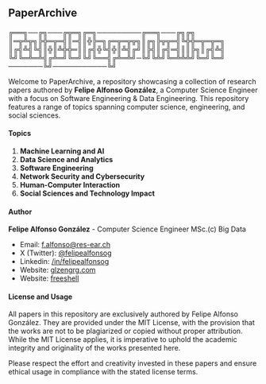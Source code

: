 ## PaperArchive

╔══╗──╔╗───╔╦═╗╔═╗─────────╔══╗───╔╗╔╗
║═╦╩╦╗╠╬═╦═╣║═╣║╬╠═╗╔═╦═╦╦╗║╔╗╠╦╦═╣╚╬╬═╦═╦═╗
║╔╣╩╣╚╣║╬║╩╬╬═║║╔╣╬╚╣╬║╩╣╔╝║╠╣║╔╣═╣║║╠╗║╔╣╩╣
╚╝╚═╩═╩╣╔╩═╝╚═╝╚╝╚══╣╔╩═╩╝─╚╝╚╩╝╚═╩╩╩╝╚═╝╚═╝
───────╚╝───────────╚╝

Welcome to PaperArchive, a repository showcasing a collection of research papers authored by **Felipe Alfonso González**, a Computer Science Engineer with a focus on Software Engineering & Data Engineering. This repository features a range of topics spanning computer science, engineering, and social sciences.

#### Topics

1. **Machine Learning and AI**
2. **Data Science and Analytics**
3. **Software Engineering**
4. **Network Security and Cybersecurity**
5. **Human-Computer Interaction**
6. **Social Sciences and Technology Impact**

#### Author

**Felipe Alfonso González** - Computer Science Engineer MSc.(c) Big Data  
- Email: [f.alfonso@res-ear.ch](mailto:f.alfonso@res-ear.ch) 
- X (Twitter): [@felipealfonsog](https://twitter.com/felipealfonsog) 
- Linkedin: [/in/felipealfonsog](https://linkedin.com/in/felipealfonsog) 
- Website: [glzengrg.com](https://glzengrg.com) 
- Website: [freeshell](https://freeshell.de/~felipe) 

#### License and Usage

All papers in this repository are exclusively authored by Felipe Alfonso González. They are provided under the MIT License, with the provision that the works are not to be plagiarized or copied without proper attribution. While the MIT License applies, it is imperative to uphold the academic integrity and originality of the works presented here.

Please respect the effort and creativity invested in these papers and ensure ethical usage in compliance with the stated license terms.

